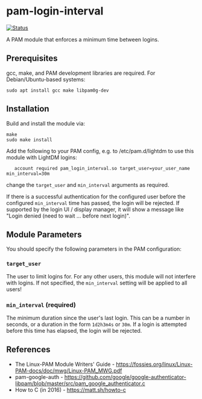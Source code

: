 # pam-login-interval

[![Status](https://flat.badgen.net/github/checks/cpulvermacher/pam-login-interval)](https://github.com/cpulvermacher/pam-login-interval/actions/workflows/ci.yml)

A PAM module that enforces a minimum time between logins.

## Prerequisites

gcc, make, and PAM development libraries are required.
For Debian/Ubuntu-based systems:
```
sudo apt install gcc make libpam0g-dev
```

## Installation

Build and install the module via:
```
make
sudo make install
```

Add the following to your PAM config, e.g. to /etc/pam.d/lightdm to use this module with LightDM logins:
```
   account required pam_login_interval.so target_user=your_user_name min_interval=30m
```
change the `target_user` and `min_interval` arguments as required.

If there is a successful authentication for the configured user before the configured `min_interval` time has passed, the login will be rejected.
If supported by the login UI / display manager, it will show a message like "Login denied (need to wait ... before next login)".

## Module Parameters

You should specify the following parameters in the PAM configuration:

### `target_user`
The user to limit logins for. For any other users, this module will not interfere with logins. If not specified, the `min_interval` setting will be applied to all users!

### `min_interval` (required)
The minimum duration since the user's last login. This can be a number in seconds, or a duration in the form `1d2h3m4s` or `30m`. If a login is attempted before this time has elapsed, the login will be rejected.

## References
- The Linux-PAM Module Writers' Guide -  https://fossies.org/linux/Linux-PAM-docs/doc/mwg/Linux-PAM_MWG.pdf
- pam-google-auth - https://github.com/google/google-authenticator-libpam/blob/master/src/pam_google_authenticator.c
- How to C (in 2016) - https://matt.sh/howto-c
